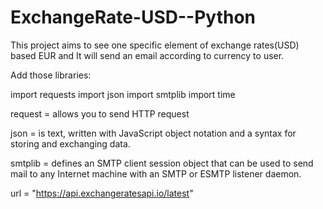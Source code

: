 # ExchangeRate-USD--Python

This project aims to see one specific element of exchange rates(USD) based EUR and It will send an email according to currency to user.

Add those libraries:

import requests
import json
import smtplib
import time

request = allows you to send HTTP request

json = is text, written with JavaScript object notation and a syntax for storing and exchanging data.

smtplib = defines an SMTP client session object that can be used to send mail to any Internet machine with an SMTP or ESMTP listener            daemon.

url = "https://api.exchangeratesapi.io/latest"


